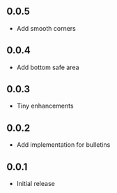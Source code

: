 ## 0.0.5

* Add smooth corners

## 0.0.4

* Add bottom safe area

## 0.0.3

* Tiny enhancements

## 0.0.2

* Add implementation for bulletins

## 0.0.1

* Initial release
